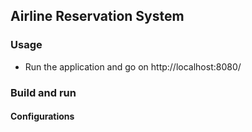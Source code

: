 ## Airline Reservation System

### Usage

- Run the application and go on http://localhost:8080/

### Build and run

#### Configurations
